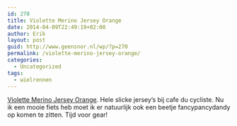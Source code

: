 ```yaml
---
id: 270
title: Violette Merino Jersey Orange
date: 2014-04-09T22:49:19+02:00
author: Erik
layout: post
guid: http://www.geensnor.nl/wp/?p=270
permalink: /violette-merino-jersey-orange/
categories:
  - Uncategorized
tags:
  - wielrennen
---
```

[Violette Merino Jersey Orange](http://www.cafeducycliste.com/en/product/Violette-jersey-orange). Hele slicke jersey&#8217;s bij cafe du cycliste. Nu ik een mooie fiets heb moet ik er natuurlijk ook een beetje fancypancydandy op komen te zitten. Tijd voor gear!

<p style="text-align: center;">
  <a href="http://www.cafeducycliste.com/en/product/Violette-jersey-orange"><img src='http://www.geensnor.nl/wp/wp-content/uploads/2014/04/534261e2-327c-4527-afde-2cde53aa4421.jpg' alt='' /></a>
</p>